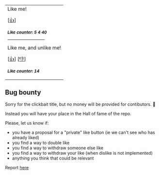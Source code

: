 <div align=center>

<table>
<tr>
<td>
Like me!

[<a href="https://github.com/iberiaz9/try-like-readme/issues/new?assignees=&labels=like&template=like.yml&title=Add+new+like%21">👍</a>]

<sub><b><i>Like counter:  5  4 40</i></b></sub>

<hr size=15px color="ff5733" width=70%>

Like me, and unlike me!

[<a href="https://github.com/iberiaz9/try-like-readme/issues/new?assignees=&labels=like-mutable&template=like-mutable.yaml&title=Add+new+like%21+%28mutable%29">👍</a>]
[<a href="https://github.com/iberiaz9/try-like-readme/issues/new?assignees=&labels=unlike-mutable&template=unlike-mutable.yml&title=I+want+to+Unlike%21">👎</a>]

<sub><b><i>Like counter: 14</i></b></sub>

</td>
</tr>
</table>
</div>

## Bug bounty 

Sorry for the clickbait title, but no money will be provided for contibutors. 🐛 

Instead you will have your place in the Hall of fame of the repo.

Please, let us know if:
* you have a proposal for a "private" like button (ie we can't see who has already liked)
* you find a way to double like
* you find a way to withdraw someone else like
* you find a way to withdraw your like (when dislike is not implemented)
* anything you think that could be relevant

Report [here](https://github.com/iberiaz9/try-like-readme/issues/new?assignees=&labels=bug-bounty&template=bug-bounty.yml&title=%5BBug+Bounty%5D%3A+)
